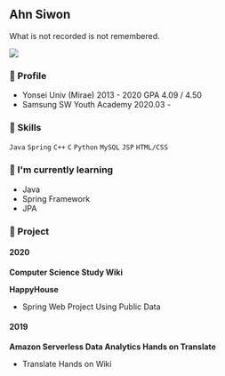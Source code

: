 ## Ahn Siwon

What is not recorded is not remembered.

![](https://github-readme-stats.vercel.app/api?username=ssibongee&show_icons=true&title_color=fff&icon_color=79ff97&text_color=9f9f9f&bg_color=151515)

### 🎈 Profile 

* Yonsei Univ (Mirae) 2013 - 2020 GPA 4.09 / 4.50
* Samsung SW Youth Academy 2020.03 - 

### 🧩 Skills 

`Java` `Spring` `C++` `C` `Python` `MySQL` `JSP` `HTML/CSS` 

### 🌱 I'm currently learning 

* Java 
* Spring Framework
* JPA


### 📌 Project 

#### 2020
**Computer Science Study Wiki**

**HappyHouse**
* Spring Web Project Using Public Data



#### 2019
**Amazon Serverless Data Analytics Hands on Translate**
* Translate Hands on Wiki

<!--
**doiiollo/doiiollo** is a ✨ _special_ ✨ repository because its `README.md` (this file) appears on your GitHub profile.

Here are some ideas to get you started:

- 🔭 I’m currently working on ...
- 🌱 I’m currently learning ...
- 👯 I’m looking to collaborate on ...
- 🤔 I’m looking for help with ...
- 💬 Ask me about ...
- 📫 How to reach me: ...
- 😄 Pronouns: ...
- ⚡ Fun fact: ...
-->
